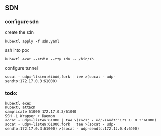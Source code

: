 ## SDN

### configure sdn
create the sdn
```
kubectl apply -f sdn.yaml
```
ssh into pod
```
kubectl exec --stdin --tty sdn -- /bin/sh
```
configure tunnel
```
socat - udp4-listen:61000,fork | tee >(socat - udp-sendto:172.17.0.3:61000)
```


### todo:
```
kubectl exec
kubectl attach
samplicate 61000 172.17.0.3/61000
SSH -L Wrapper + Daemon
socat - udp4-listen:61000 | tee >(socat - udp-sendto:172.17.0.3:61000)
socat - udp4-listen:61000,fork | tee >(socat - udp-sendto:172.17.0.3:61000) >(socat - udp-sendto:172.17.0.4:6100)
```
